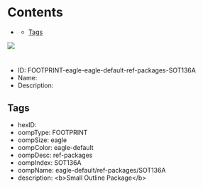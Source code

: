 



Contents
========

* [](#)
	* [Tags](#tags)
  
![][im]
# 

- ID: FOOTPRINT-eagle-eagle-default-ref-packages-SOT136A
- Name: 
- Description: 

## Tags

- hexID: 
- oompType: FOOTPRINT
- oompSize: eagle
- oompColor: eagle-default
- oompDesc: ref-packages
- oompIndex: SOT136A
- oompName: eagle-default/ref-packages/SOT136A
- description: &lt;b&gt;Small Outline Package&lt;/b&gt;



[im]: image.png
